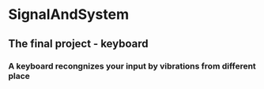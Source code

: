 # SignalAndSystem
## The final project - keyboard 
### A keyboard recongnizes your input by vibrations from different place
